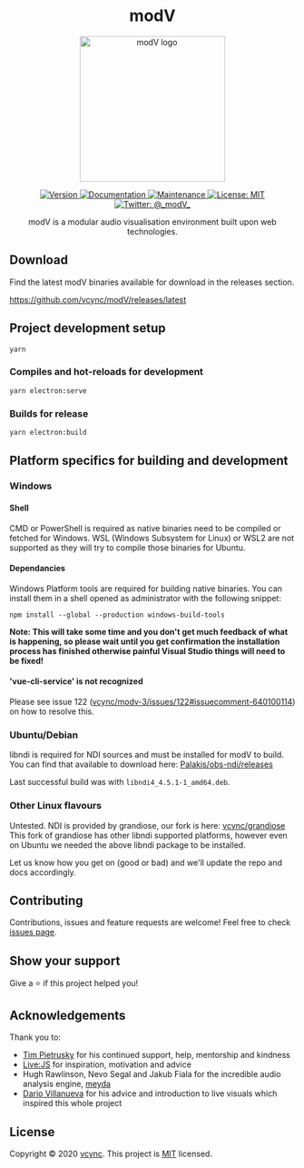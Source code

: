 <h1 align="center">modV</h1>
<p align="center"><img alt="modV logo" src="https://github.com/vcync/modV/raw/main/build/icon.png" width="256" /></p>

<p align="center">
  <a href="https://github.com/vcync/modV/releases/latest">
    <img alt="Version" src="https://img.shields.io/badge/version-3.0.8--alpha-blue.svg?cacheSeconds=2592000" />
  </a>
  <a href="https://modv.vcync.gl/" target="_blank">
    <img alt="Documentation" src="https://img.shields.io/badge/documentation-living-blue.svg" />
  </a>
  <a href="https://github.com/vcync/modV/graphs/commit-activity" target="_blank">
    <img alt="Maintenance" src="https://img.shields.io/badge/Maintained%3F-yes-green.svg" />
  </a>
  <a href="https://github.com/vcync/modV/blob/main/LICENSE" target="_blank">
    <img alt="License: MIT" src="https://img.shields.io/github/license/vcync/modV" />
  </a>
  <a href="https://twitter.com/_modV_" target="_blank">
    <img alt="Twitter: @_modV_" src="https://img.shields.io/twitter/follow/_modV_.svg?style=social" />
  </a>
</p>
<p align="center">
modV is a modular audio visualisation environment built upon web technologies.
</p>


## Download

Find the latest modV binaries available for download in the releases section.

https://github.com/vcync/modV/releases/latest



## Project development setup

```
yarn
```

### Compiles and hot-reloads for development

```
yarn electron:serve
```

### Builds for release

```
yarn electron:build
```



## Platform specifics for building and development

### Windows

#### Shell

CMD or PowerShell is required as native binaries need to be compiled or fetched for Windows. WSL (Windows Subsystem for Linux) or WSL2 are not supported as they will try to compile those binaries for Ubuntu.

#### Dependancies

Windows Platform tools are required for building native binaries. You can install them in a shell opened as administrator with the following snippet:

```
npm install --global --production windows-build-tools
```

**Note: This will take some time and you don't get much feedback of what is happening, so please wait until you get confirmation the installation process has finished otherwise painful Visual Studio things will need to be fixed!**

#### 'vue-cli-service' is not recognized

Please see issue 122 ([vcync/modv-3/issues/122#issuecomment-640100114](https://github.com/vcync/modv-3/issues/122#issuecomment-640100114)) on how to resolve this.

### Ubuntu/Debian

libndi is required for NDI sources and must be installed for modV to build. You can find that available to download here: [Palakis/obs-ndi/releases](https://github.com/Palakis/obs-ndi/releases)

Last successful build was with `libndi4_4.5.1-1_amd64.deb`.

### Other Linux flavours

Untested. NDI is provided by grandiose, our fork is here: [vcync/grandiose](https://github.com/vcync/grandiose/) This fork of grandiose has other libndi supported platforms, however even on Ubuntu we needed the above libndi package to be installed.

Let us know how you get on (good or bad) and we'll update the repo and docs accordingly.



## Contributing

Contributions, issues and feature requests are welcome!
Feel free to check [issues page](https://github.com/vcync/modV/issues).



## Show your support

Give a ⭐️ if this project helped you!



## Acknowledgements

Thank you to:

- [Tim Pietrusky](https://nerddis.co/) for his continued support, help, mentorship and kindness
- [Live:JS](http://livejs.network/) for inspiration, motivation and advice
- Hugh Rawlinson, Nevo Segal and Jakub Fiala for the incredible audio analysis engine, [meyda](https://github.com/hughrawlinson/meyda)
- [Dario Villanueva](http://alolo.co/) for his advice and introduction to live visuals which inspired this whole project



## License

Copyright © 2020 [vcync](https://github.com/vcync).
This project is [MIT](https://github.com/vcync/modV/blob/master/LICENSE) licensed.
